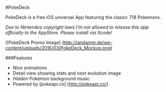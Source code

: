 #PokeDeck

PokeDeck is a free iOS universal App featuring the classic 718 Pokemons.    

*Due to Nintendos copyright laws I'm not allowed to release this app officially to the AppStore.*
*Please install via Xcode!*

![PokeDeck Promo Image] (http://jandamm.de/wp-content/uploads/2016/03/PokeDeck_Mockup.png)

###Features
* Nice animations
* Detail view showing stats and next evolution image
* *Hidden* Pokemon background music
* Powered by [pokeapi.co] (http://pokeapi.co/)

